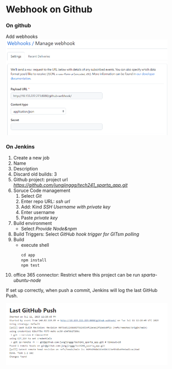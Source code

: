 # Webhook on Github

### On github
Add webhooks
   ![webhooks](images/webhooks.png) 

### On Jenkins
1) Create a new job
2) Name
3) Description
4) Discard old builds: 3
5) Github project: project url *https://github.com/jungjinggg/tech241_sparta_app.git*
6) Soruce Code management
   1) Select *Git*
   2) Enter repo URL: *ssh url*
   3) Add: Kind *SSH Username with private key*  
   4) Enter username
   5) Paste *private key*
7) Build environment
   * Select *Provide Node&npm*
8) Build Triggers: Select *GitHub hook trigger for GITsm polling*
8) Build
   * execute shell
      ```shell
      cd app
      npm install
      npm test
      ```
9) office 365 connector: Restrict where this project can be run *sparta-ubuntu-node* 

If set up correctly, when push a commit, Jenkins will log the last GitHub Push.

![webhooks log](images/webhooks_log.png)


